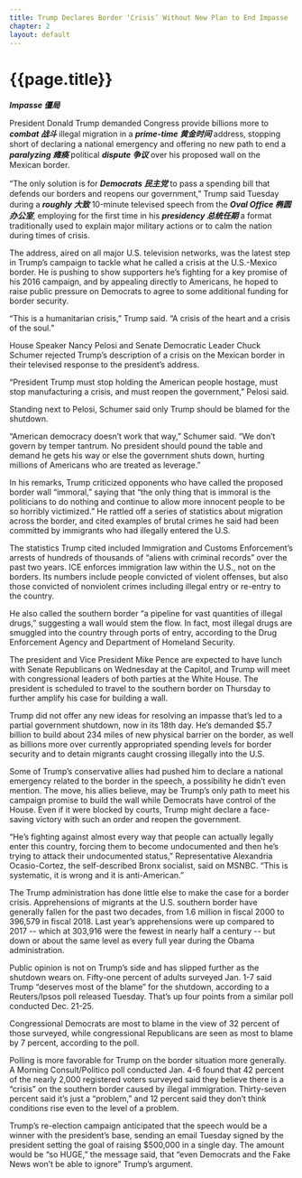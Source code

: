```yaml
---
title: Trump Declares Border ‘Crisis’ Without New Plan to End Impasse
chapter: 2
layout: default
---
```


# {{page.title}}

***Impasse 僵局***

President Donald Trump demanded Congress provide billions more to ***combat 战斗*** illegal migration in a ***prime-time  黄金时间*** address, stopping short of declaring a national emergency and offering no new path to end a ***paralyzing 瘫痪*** political ***dispute 争议*** over his proposed wall on the Mexican border.

“The only solution is for ***Democrats 民主党*** to pass a spending bill that defends our borders and reopens our government,” Trump said Tuesday during a ***roughly 大致*** 10-minute televised speech from the ***Oval Office 椭圆办公室***, employing for the first time in his ***presidency 总统任期*** a format traditionally used to explain major military actions or to calm the nation during times of crisis.

The address, aired on all major U.S. television networks, was the latest step in Trump’s campaign to tackle what he called a crisis at the U.S.-Mexico border. He is pushing to show supporters he’s fighting for a key promise of his 2016 campaign, and by appealing directly to Americans, he hoped to raise public pressure on Democrats to agree to some additional funding for border security.

“This is a humanitarian crisis,” Trump said. “A crisis of the heart and a crisis of the soul.”

House Speaker Nancy Pelosi and Senate Democratic Leader Chuck Schumer rejected Trump’s description of a crisis on the Mexican border in their televised response to the president’s address.

“President Trump must stop holding the American people hostage, must stop manufacturing a crisis, and must reopen the government,” Pelosi said.

Standing next to Pelosi, Schumer said only Trump should be blamed for the shutdown.

“American democracy doesn’t work that way,” Schumer said. “We don’t govern by temper tantrum. No president should pound the table and demand he gets his way or else the government shuts down, hurting millions of Americans who are treated as leverage.”

In his remarks, Trump criticized opponents who have called the proposed border wall “immoral,” saying that “the only thing that is immoral is the politicians to do nothing and continue to allow more innocent people to be so horribly victimized.” He rattled off a series of statistics about migration across the border, and cited examples of brutal crimes he said had been committed by immigrants who had illegally entered the U.S.

The statistics Trump cited included Immigration and Customs Enforcement’s arrests of hundreds of thousands of “aliens with criminal records” over the past two years. ICE enforces immigration law within the U.S., not on the borders. Its numbers include people convicted of violent offenses, but also those convicted of nonviolent crimes including illegal entry or re-entry to the country.

He also called the southern border “a pipeline for vast quantities of illegal drugs,” suggesting a wall would stem the flow. In fact, most illegal drugs are smuggled into the country through ports of entry, according to the Drug Enforcement Agency and Department of Homeland Security.

The president and Vice President Mike Pence are expected to have lunch with Senate Republicans on Wednesday at the Capitol, and Trump will meet with congressional leaders of both parties at the White House. The president is scheduled to travel to the southern border on Thursday to further amplify his case for building a wall.

Trump did not offer any new ideas for resolving an impasse that’s led to a partial government shutdown, now in its 18th day. He’s demanded $5.7 billion to build about 234 miles of new physical barrier on the border, as well as billions more over currently appropriated spending levels for border security and to detain migrants caught crossing illegally into the U.S.

Some of Trump’s conservative allies had pushed him to declare a national emergency related to the border in the speech, a possibility he didn’t even mention. The move, his allies believe, may be Trump’s only path to meet his campaign promise to build the wall while Democrats have control of the House. Even if it were blocked by courts, Trump might declare a face-saving victory with such an order and reopen the government.

“He’s fighting against almost every way that people can actually legally enter this country, forcing them to become undocumented and then he’s trying to attack their undocumented status,” Representative Alexandria Ocasio-Cortez, the self-described Bronx socialist, said on MSNBC. “This is systematic, it is wrong and it is anti-American.”


The Trump administration has done little else to make the case for a border crisis. Apprehensions of migrants at the U.S. southern border have generally fallen for the past two decades, from 1.6 million in fiscal 2000 to 396,579 in fiscal 2018. Last year’s apprehensions were up compared to 2017 -- which at 303,916 were the fewest in nearly half a century -- but down or about the same level as every full year during the Obama administration.

Public opinion is not on Trump’s side and has slipped further as the shutdown wears on. Fifty-one percent of adults surveyed Jan. 1-7 said Trump “deserves most of the blame” for the shutdown, according to a Reuters/Ipsos poll released Tuesday. That’s up four points from a similar poll conducted Dec. 21-25.

Congressional Democrats are most to blame in the view of 32 percent of those surveyed, while congressional Republicans are seen as most to blame by 7 percent, according to the poll.

Polling is more favorable for Trump on the border situation more generally. A Morning Consult/Politico poll conducted Jan. 4-6 found that 42 percent of the nearly 2,000 registered voters surveyed said they believe there is a “crisis” on the southern border caused by illegal immigration. Thirty-seven percent said it’s just a “problem,” and 12 percent said they don’t think conditions rise even to the level of a problem.

Trump’s re-election campaign anticipated that the speech would be a winner with the president’s base, sending an email Tuesday signed by the president setting the goal of raising $500,000 in a single day. The amount would be “so HUGE,” the message said, that “even Democrats and the Fake News won’t be able to ignore” Trump’s argument.
